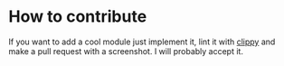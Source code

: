 # How to contribute

If you want to add a cool module just implement it, lint it with [clippy](https://github.com/rust-lang-nursery/rust-clippy)
and make a pull request with a screenshot. I will probably accept it.
